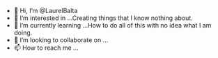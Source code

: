 - 👋 Hi, I’m @LaurelBalta
- 👀 I’m interested in ...Creating things that I know nothing about.
- 🌱 I’m currently learning ...How to do all of this with no idea what I am doing.
- 💞️ I’m looking to collaborate on ...
- 📫 How to reach me ...

<!---
LaurelBalta/LaurelBalta is a ✨ special ✨ repository because its `README.md` (this file) appears on your GitHub profile.
You can click the Preview link to take a look at your changes.
--->
